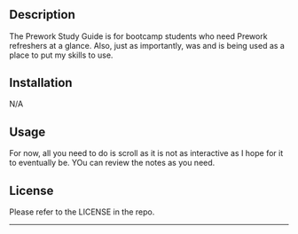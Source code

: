 
# <Prework Study Guide>

## Description

The Prework Study Guide is for bootcamp students who need Prework refreshers at a glance. Also, just as importantly, was and is being used as a place to put my skills to use. 

## Installation

N/A

## Usage

For now, all you need to do is scroll as it is not as interactive as I hope for it to eventually be. YOu can review the notes as you need.

## License

Please refer to the LICENSE in the repo.

---

